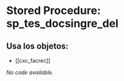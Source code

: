 # Stored Procedure: sp_tes_docsingre_del

## Usa los objetos:
- [[cxc_facrec]]

*No code available.*
